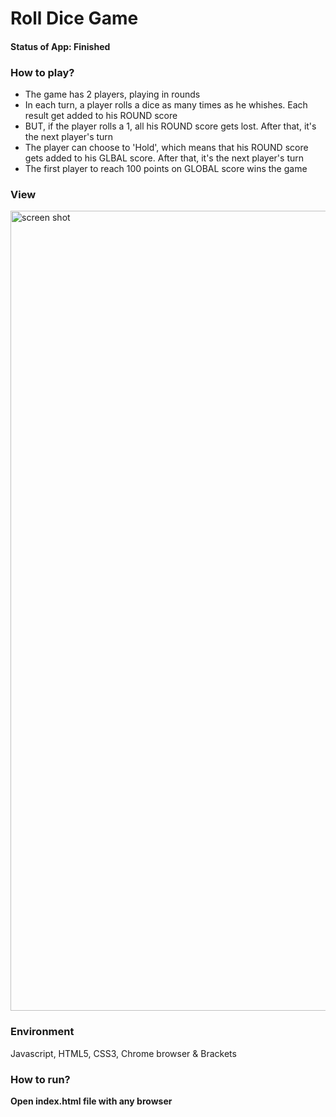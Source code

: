 # Roll Dice Game

#### Status of App: Finished

### How to play?
* The game has 2 players, playing in rounds
* In each turn, a player rolls a dice as many times as he whishes. Each result get added to his ROUND score
* BUT, if the player rolls a 1, all his ROUND score gets lost. After that, it's the next player's turn
* The player can choose to 'Hold', which means that his ROUND score gets added to his GLBAL score. After that, it's the next player's turn
* The first player to reach 100 points on GLOBAL score wins the game


### View
<img width="1280" alt="screen shot" src="https://user-images.githubusercontent.com/26859920/29298844-56d344b0-8130-11e7-8ce2-0d13c408a54d.png">

### Environment

Javascript, HTML5, CSS3, Chrome browser & Brackets 

### How to run?

**Open index.html file with any browser**
